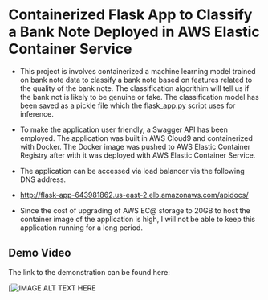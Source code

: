 # Containerized Flask App to Classify a Bank Note Deployed in AWS Elastic Container Service

- This project is involves containerized a machine learning model trained on bank note data to classify a bank note based on features related to the quality of the bank note. The classification algorithim will tell us if the bank not is likely to be genuine or fake. The classification model has been saved as a pickle file which the flask_app.py script uses for inference.

- To make the application user friendly, a Swagger API has been employed. The application was built in AWS Cloud9 and containerized with Docker. The Docker image was pushed to AWS Elastic Container Registry after with it was deployed with AWS Elastic Container Service. 

- The application can be accessed via load balancer via the following DNS address. 

- http://flask-app-643981862.us-east-2.elb.amazonaws.com/apidocs/

- Since the cost of upgrading of AWS EC@ storage to 20GB to host the container image of the application is high, I will not be able to keep this application running for a long period. 


## Demo Video

The link to the demonstration can be found here:

[![IMAGE ALT TEXT HERE](https://www.youtube.com/watch?v=2ozDPSCJGxo)
